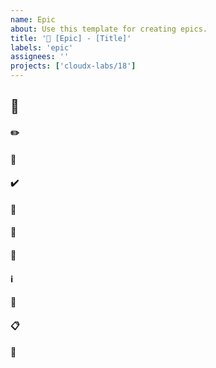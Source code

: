 ```yaml
---
name: Epic
about: Use this template for creating epics.
title: '🚀 [Epic] - [Title]'
labels: 'epic'
assignees: ''
projects: ['cloudx-labs/18']
---
```


## 🚀 <!-- Epic Title -->

#### ✏️ <!-- Description: -->

<!-- [Provide a brief overview of the epic's purpose, objectives, and any relevant context. Describe what the epic aims to achieve and its significance within the project.] -->

#### 📝 <!-- User Stories: -->

<!-- - [As a [type of user], I want [goal] so that [reason/benefit].](link_to_issue)
- [As a [type of user], I want [goal] so that [reason/benefit].](link_to_issue)
- [As a [type of user], I want [goal] so that [reason/benefit].](link_to_issue) -->

#### ✔️ <!-- Acceptance Criteria: -->

<!-- - [List specific, measurable conditions that must be met for each user story to be considered complete.] -->

#### 📌 <!-- Tasks: -->

<!-- - [List the high-level tasks required to complete the epic. These tasks should be small enough to be manageable during a sprint.] -->

#### 🔗 <!-- Dependencies: -->

<!-- - [List any dependencies or related epics/features that need to be completed before this epic can start.] -->

#### 🏁 <!-- Definition of Done: -->

<!-- - [Specify the criteria that must be met for the epic to be considered completed and ready for release.] -->

#### ℹ️ <!-- Additional Information: -->

<!-- [Include any other relevant information, links, or resources that can assist in understanding or implementing the epic.] -->

#### 📅 <!-- Sprint Planning Notes: -->

<!-- [Add notes and discussions from the sprint planning meetings related to this epic.] -->

#### 📋 <!-- Sprint Review Notes: -->

<!-- [Add notes and feedback received during the sprint review related to this epic.] -->

#### 🔄 <!-- Sprint Retrospective Notes: -->

<!-- [Add notes and actions from the sprint retrospective that are related to this epic.] -->

<!-- Note: Feel free to customize this template based on your team's specific needs and processes. The goal is to provide a clear and structured way to track and manage scrum epics on GitHub. -->
